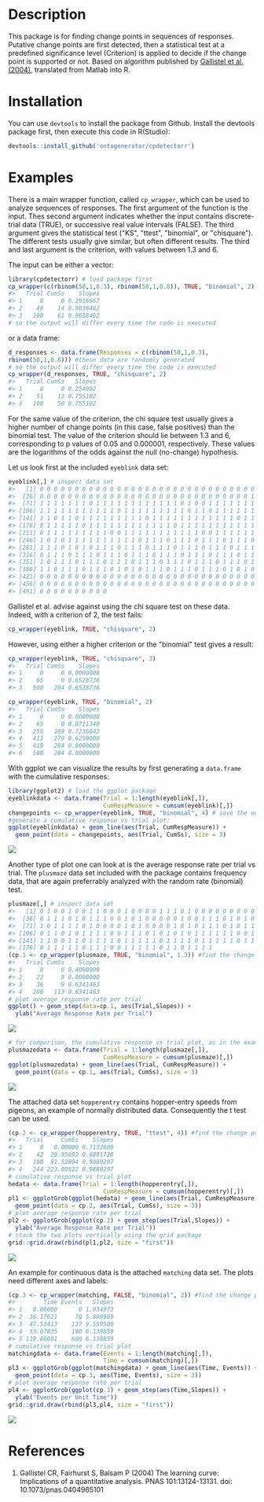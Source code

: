 Description
===========

This package is for finding change points in sequences of responses. Putative change points are first detected, then a statistical test at a predefined significance level (Criterion) is applied to decide if the change point is supported or not. Based on algorithm published by [Gallistel et al. (2004)](http://dx.doi.org/10.1073/pnas.0404965101), translated from Matlab into R.

Installation
============

You can use `devtools` to install the package from Github. Install the devtools package first, then execute this code in R(Studio):

``` r
devtools::install_github('ontogenerator/cpdetectorr')
```

Examples
========

There is a main wrapper function, called `cp_wrapper`, which can be used to analyze sequences of responses. The first argument of the function is the input. Thes second argument indicates whether the input contains discrete-trial data (TRUE), or successive real value intervals (FALSE). The third argument gives the statistical test ("KS", "ttest", "binomial", or "chisquare"). The different tests usually give similar, but often different results. The third and last argument is the criterion, with values between 1.3 and 6.

The input can be either a vector:

``` r
library(cpdetectorr) # load package first
cp_wrapper(c(rbinom(50,1,0.3), rbinom(50,1,0.8)), TRUE, "binomial", 2) #these data are randomly generated
#>   Trial CumSs    Slopes
#> 1     0     0 0.2916667
#> 2    48    14 0.9038462
#> 3   100    61 0.9038462
# so the output will differ every time the code is executed
```

or a data frame:

``` r
d_responses <- data.frame(Responses = c(rbinom(50,1,0.3),
rbinom(50,1,0.8))) #these data are randomly generated
# so the output will differ every time the code is executed
cp_wrapper(d_responses, TRUE, "chisquare", 2)
#>   Trial CumSs   Slopes
#> 1     0     0 0.254902
#> 2    51    13 0.755102
#> 3   100    50 0.755102
```

For the same value of the criterion, the chi square test usually gives a higher number of change points (in this case, false positives) than the binomial test. The value of the criterion should lie between 1.3 and 6, corresponding to p values of 0.05 and 0.000001, respectively. These values are the logarithms of the odds against the null (no-change) hypothesis.

Let us look first at the included `eyeblink` data set:

``` r
eyeblink[,] # inspect data set
#>   [1] 0 0 0 0 0 0 0 0 0 0 0 0 0 0 0 0 0 0 0 0 0 0 0 0 0 0 0 0 0 0 0 0 0 0 0
#>  [36] 0 0 0 0 0 0 0 0 0 0 0 0 0 0 0 0 0 0 0 0 0 0 0 0 0 0 0 0 0 0 1 1 1 1 1
#>  [71] 1 1 1 1 1 1 1 0 1 1 1 1 1 1 1 1 1 1 1 1 0 1 0 0 1 1 1 1 1 1 1 1 1 0 0
#> [106] 1 1 1 1 1 1 1 1 1 1 1 0 1 1 1 1 1 1 1 1 1 0 1 1 0 1 1 1 1 1 1 1 1 1 1
#> [141] 1 1 0 1 1 0 1 1 1 1 1 1 1 1 1 0 1 1 1 1 1 1 1 1 1 1 1 1 0 1 1 1 1 1 1
#> [176] 0 1 1 1 1 1 0 1 1 1 1 1 1 1 1 1 1 1 1 0 1 1 1 1 1 1 1 1 1 1 1 1 0 0 1
#> [211] 0 1 1 1 1 1 1 1 1 1 0 0 1 1 1 1 1 1 1 1 1 1 1 0 0 1 1 1 1 1 1 1 1 1 1
#> [246] 1 0 1 0 1 1 1 1 1 1 1 1 1 1 0 1 1 1 0 1 1 1 0 1 1 1 0 1 1 1 0 0 1 1 0
#> [281] 1 1 1 0 1 0 1 0 1 1 1 0 1 1 1 0 1 1 1 0 1 1 1 0 1 1 1 0 1 1 1 0 1 0 1
#> [316] 0 1 1 1 0 1 1 1 0 1 1 1 0 1 1 1 0 1 1 1 0 1 1 1 0 1 1 1 0 1 1 1 0 1 1
#> [351] 1 0 1 1 1 0 1 1 1 0 1 1 1 0 1 1 1 0 1 1 1 0 1 1 1 0 1 1 1 0 1 1 1 0 1
#> [386] 1 1 0 1 1 1 0 1 1 1 0 1 0 1 0 1 1 1 0 1 1 1 0 1 1 1 0 1 0 1 0 1 1 1 0
#> [421] 0 0 0 0 0 0 0 0 0 0 0 0 0 0 0 0 0 0 0 0 0 0 0 0 0 0 0 0 0 0 0 0 0 0 0
#> [456] 0 0 0 0 0 0 0 0 0 0 0 0 0 0 0 0 0 0 0 0 0 0 0 0 0 0 0 0 0 0 0 0 0 0 0
#> [491] 0 0 0 0 0 0 0 0 0 0
```

Gallistel et al. advise against using the chi square test on these data. Indeed, with a criterion of 2, the test fails:

``` r
cp_wrapper(eyeblink, TRUE, "chisquare", 2)
```

However, using either a higher criterion or the "binomial" test gives a result:

``` r
cp_wrapper(eyeblink, TRUE, "chisquare", 3)
#>   Trial CumSs    Slopes
#> 1     0     0 0.0000000
#> 2    65     0 0.6528736
#> 3   500   284 0.6528736

cp_wrapper(eyeblink, TRUE, "binomial", 2)
#>   Trial CumSs    Slopes
#> 1     0     0 0.0000000
#> 2    65     0 0.8711340
#> 3   259   169 0.7236842
#> 4   411   279 0.6250000
#> 5   419   284 0.0000000
#> 6   500   284 0.0000000
```

With ggplot we can visualize the results by first generating a `data.frame` with the cumulative responses:

``` r
library(ggplot2) # load the ggplot package
eyeblinkdata <- data.frame(Trial = 1:length(eyeblink[,]),
                           CumRespMeasure = cumsum(eyeblink)[,])
changepoints <- cp_wrapper(eyeblink, TRUE, "binomial", 4) # save the output of the change point analysis
#generate a cumulative response vs trial plot:
ggplot(eyeblinkdata) + geom_line(aes(Trial, CumRespMeasure)) +
  geom_point(data = changepoints, aes(Trial, CumSs), size = 3)
```

![](README-unnamed-chunk-8-1.png)<!-- -->

Another type of plot one can look at is the average response rate per trial vs trial. The `plusmaze` data set included with the package contains frequency data, that are again preferrably analyzed with the random rate (binomial) test.

``` r
plusmaze[,] # inspect data set
#>   [1] 0 1 0 0 1 0 0 1 1 0 0 0 1 0 0 0 0 1 1 1 0 1 0 0 0 0 0 0 0 0 0 0 0 0 0
#>  [36] 0 1 1 1 0 1 0 1 1 1 0 0 1 0 1 0 0 0 0 0 1 0 0 1 1 1 0 1 0 1 0 1 0 1 1
#>  [71] 1 0 1 1 1 1 0 1 0 0 0 0 1 0 1 0 0 0 0 1 0 1 0 1 1 1 0 1 0 1 1 0 1 1 1
#> [106] 0 1 1 0 1 0 1 1 1 1 0 0 1 1 1 0 1 0 1 0 1 0 1 1 1 1 1 1 0 0 1 1 1 1 0
#> [141] 1 1 0 0 1 1 0 1 1 1 1 0 1 1 1 1 1 0 1 1 1 1 0 1 1 1 1 1 0 1 1 0 1 0 0
#> [176] 0 1 1 1 1 1 0 1 1 1 0 0 1 1 1 1 1 0 1 1 0 1 1 1 1
(cp.1 <- cp_wrapper(plusmaze, TRUE, "binomial", 1.3)) #find the change points
#>   Trial CumSs    Slopes
#> 1     0     0 0.4090909
#> 2    22     9 0.0000000
#> 3    36     9 0.6341463
#> 4   200   113 0.6341463
# plot average response rate per trial
ggplot() + geom_step(data=cp.1, aes(Trial,Slopes)) +
  ylab("Average Response Rate per Trial")
```

![](README-unnamed-chunk-9-1.png)<!-- -->

``` r
# for comparison, the cumulative response vs trial plot, as in the example above:
plusmazedata <- data.frame(Trial = 1:length(plusmaze[,]),
                           CumRespMeasure = cumsum(plusmaze)[,])
ggplot(plusmazedata) + geom_line(aes(Trial, CumRespMeasure)) +
  geom_point(data = cp.1, aes(Trial, CumSs), size = 3)
```

![](README-unnamed-chunk-9-2.png)<!-- -->

The attached data set `hopperentry` contains hopper-entry speeds from pigeons, an example of normally distributed data. Consequently the t test can be used.

``` r
(cp.2 <- cp_wrapper(hopperentry, TRUE, "ttest", 4)) #find the change points
#>   Trial     CumSs    Slopes
#> 1     0   0.00000 0.7132600
#> 2    42  29.95692 0.8891728
#> 3   100  81.52894 0.9880297
#> 4   244 223.80522 0.9880297
# cumulative response vs trial plot
hedata <- data.frame(Trial = 1:length(hopperentry[,]),
                           CumRespMeasure = cumsum(hopperentry)[,])
pl1 <- ggplotGrob(ggplot(hedata) + geom_line(aes(Trial, CumRespMeasure)) +
  geom_point(data = cp.2, aes(Trial, CumSs), size = 3))
# plot average response rate per trial
pl2 <- ggplotGrob(ggplot(cp.2) + geom_step(aes(Trial,Slopes)) +
  ylab("Average Response Rate per Trial"))
# stack the two plots vertically using the grid package
grid::grid.draw(rbind(pl1,pl2, size = "first"))
```

![](README-unnamed-chunk-10-1.png)<!-- -->

An example for continuous data is the attached `matching` data set. The plots need different axes and labels:

``` r
(cp.3 <- cp_wrapper(matching, FALSE, "binomial", 2)) #find the change points
#>        Time Events   Slopes
#> 1   0.00000      0 1.934973
#> 2  36.17621     70 5.898969
#> 3  47.53413    137 9.559500
#> 4  53.07835    190 6.138859
#> 5 119.86601    600 6.138859
# cumulative response vs trial plot
matchingdata <- data.frame(Events = 1:length(matching[,]),
                           Time = cumsum(matching)[,])
pl3 <- ggplotGrob(ggplot(matchingdata) + geom_line(aes(Time, Events)) +
  geom_point(data = cp.3, aes(Time, Events), size = 3))
# plot average response rate per trial
pl4 <- ggplotGrob(ggplot(cp.3) + geom_step(aes(Time,Slopes)) +
  ylab("Events per Unit Time"))
grid::grid.draw(rbind(pl3,pl4, size = "first"))
```

![](README-unnamed-chunk-11-1.png)<!-- -->

References
==========

1.  Gallistel CR, Fairhurst S, Balsam P (2004) The learning curve: Implications of a quantitative analysis. PNAS 101:13124-13131. doi: 10.1073/pnas.0404965101

